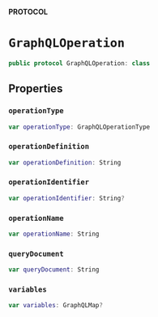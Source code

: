 **PROTOCOL**

# `GraphQLOperation`

```swift
public protocol GraphQLOperation: class
```

## Properties
### `operationType`

```swift
var operationType: GraphQLOperationType
```

### `operationDefinition`

```swift
var operationDefinition: String
```

### `operationIdentifier`

```swift
var operationIdentifier: String?
```

### `operationName`

```swift
var operationName: String
```

### `queryDocument`

```swift
var queryDocument: String
```

### `variables`

```swift
var variables: GraphQLMap?
```
